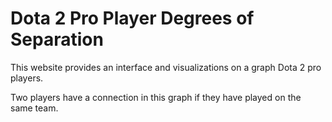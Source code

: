 # Dota 2 Pro Player Degrees of Separation

This website provides an interface and visualizations on a graph Dota 2 pro players.

Two players have a connection in this graph if they have played on the same team.
